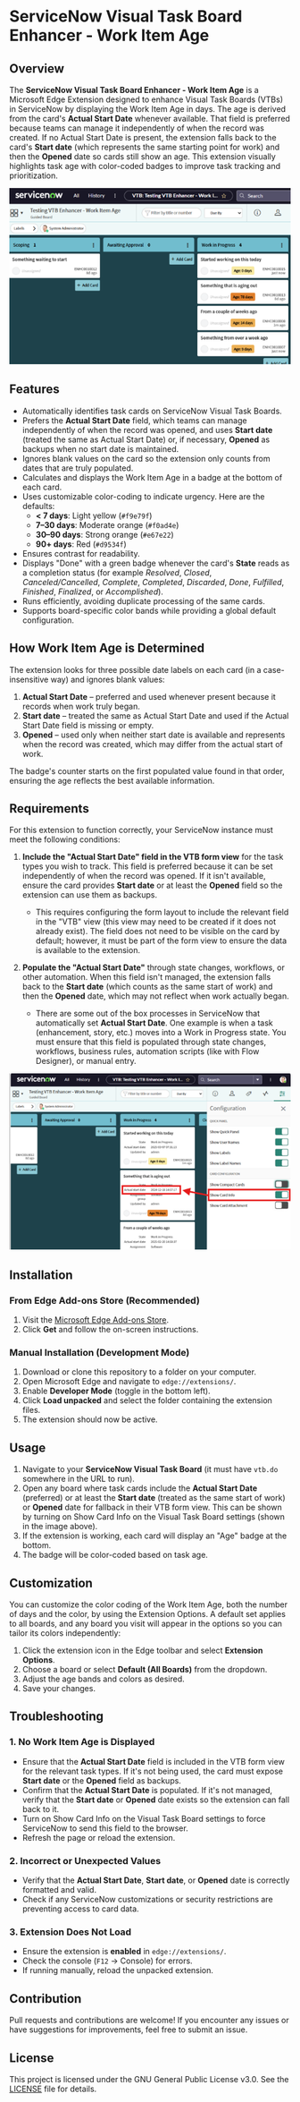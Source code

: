 # ServiceNow Visual Task Board Enhancer - Work Item Age

## Overview

The **ServiceNow Visual Task Board Enhancer - Work Item Age** is a Microsoft Edge Extension designed to enhance Visual Task Boards (VTBs) in ServiceNow by displaying the Work Item Age in days. The age is derived from the card's **Actual Start Date** whenever available. That field is preferred because teams can manage it independently of when the record was created. If no Actual Start Date is present, the extension falls back to the card's **Start date** (which represents the same starting point for work) and then the **Opened** date so cards still show an age. This extension visually highlights task age with color-coded badges to improve task tracking and prioritization.

![What the badges look like in a ServiceNow Visual Task Board](images/screenshot1.png)

## Features

- Automatically identifies task cards on ServiceNow Visual Task Boards.
- Prefers the **Actual Start Date** field, which teams can manage independently of when the record was opened, and uses **Start date** (treated the same as Actual Start Date) or, if necessary, **Opened** as backups when no start date is maintained.
- Ignores blank values on the card so the extension only counts from dates that are truly populated.
- Calculates and displays the Work Item Age in a badge at the bottom of each card.
- Uses customizable color-coding to indicate urgency. Here are the defaults:
  - **< 7 days**: Light yellow (`#f9e79f`)
  - **7–30 days**: Moderate orange (`#f0ad4e`)
  - **30–90 days**: Strong orange (`#e67e22`)
  - **90+ days**: Red (`#d9534f`)
- Ensures contrast for readability.
- Displays "Done" with a green badge whenever the card's **State** reads as a completion status (for example *Resolved*, *Closed*, *Canceled/Cancelled*, *Complete*, *Completed*, *Discarded*, *Done*, *Fulfilled*, *Finished*, *Finalized*, or *Accomplished*).
- Runs efficiently, avoiding duplicate processing of the same cards.
- Supports board-specific color bands while providing a global default configuration.

## How Work Item Age is Determined

The extension looks for three possible date labels on each card (in a case-insensitive way) and ignores blank values:

1. **Actual Start Date** – preferred and used whenever present because it records when work truly began.
2. **Start date** – treated the same as Actual Start Date and used if the Actual Start Date field is missing or empty.
3. **Opened** – used only when neither start date is available and represents when the record was created, which may differ from the actual start of work.

The badge's counter starts on the first populated value found in that order, ensuring the age reflects the best available information.

## Requirements

For this extension to function correctly, your ServiceNow instance must meet the following conditions:

1. **Include the "Actual Start Date" field in the VTB form view** for the task types you wish to track. This field is preferred because it can be set independently of when the record was opened. If it isn't available, ensure the card provides **Start date** or at least the **Opened** field so the extension can use them as backups.
   - This requires configuring the form layout to include the relevant field in the "VTB" view (this view may need to be created if it does not already exist). The field does not need to be visible on the card by default; however, it must be part of the form view to ensure the data is available to the extension.

2. **Populate the "Actual Start Date"** through state changes, workflows, or other automation. When this field isn't managed, the extension falls back to the **Start date** (which counts as the same start of work) and then the **Opened** date, which may not reflect when work actually began.
   - There are some out of the box processes in ServiceNow that automatically set **Actual Start Date**. One example is when a task (enhancement, story, etc.) moves into a Work in Progress state. You must ensure that this field is populated through state changes, workflows, business rules, automation scripts (like with Flow Designer), or manual entry.

![Highlighting the requirements of having Actual start date on the VTB view of the task.](images/screenshot2.png)

## Installation

### From Edge Add-ons Store (Recommended)
1. Visit the [Microsoft Edge Add-ons Store](https://microsoftedge.microsoft.com/addons/detail/servicenow-visual-task-bo/jmhhlihdkbdeemfdmehanpkbfkkahpdd).
2. Click **Get** and follow the on-screen instructions.

### Manual Installation (Development Mode)
1. Download or clone this repository to a folder on your computer.
2. Open Microsoft Edge and navigate to `edge://extensions/`.
3. Enable **Developer Mode** (toggle in the bottom left).
4. Click **Load unpacked** and select the folder containing the extension files.
5. The extension should now be active.

## Usage

1. Navigate to your **ServiceNow Visual Task Board** (it must have `vtb.do` somewhere in the URL to run).
2. Open any board where task cards include the **Actual Start Date** (preferred) or at least the **Start date** (treated as the same start of work) or **Opened** date for fallback in their VTB form view. This can be shown by turning on Show Card Info on the Visual Task Board settings (shown in the image above).
3. If the extension is working, each card will display an "Age" badge at the bottom.
4. The badge will be color-coded based on task age.

## Customization

You can customize the color coding of the Work Item Age, both the number of days and the color, by using the Extension Options. A default set applies to all boards, and any board you visit will appear in the options so you can tailor its colors independently:

1. Click the extension icon in the Edge toolbar and select **Extension Options**.
2. Choose a board or select **Default (All Boards)** from the dropdown.
3. Adjust the age bands and colors as desired.
4. Save your changes.

## Troubleshooting

### 1. No Work Item Age is Displayed
- Ensure that the **Actual Start Date** field is included in the VTB form view for the relevant task types. If it's not being used, the card must expose **Start date** or the **Opened** field as backups.
- Confirm that the **Actual Start Date** is populated. If it's not managed, verify that the **Start date** or **Opened** date exists so the extension can fall back to it.
- Turn on Show Card Info on the Visual Task Board settings to force ServiceNow to send this field to the browser.
- Refresh the page or reload the extension.

### 2. Incorrect or Unexpected Values
- Verify that the **Actual Start Date**, **Start date**, or **Opened** date is correctly formatted and valid.
- Check if any ServiceNow customizations or security restrictions are preventing access to card data.

### 3. Extension Does Not Load
- Ensure the extension is **enabled** in `edge://extensions/`.
- Check the console (`F12` → Console) for errors.
- If running manually, reload the unpacked extension.

## Contribution

Pull requests and contributions are welcome! If you encounter any issues or have suggestions for improvements, feel free to submit an issue.

## License

This project is licensed under the GNU General Public License v3.0. See the [LICENSE](LICENSE) file for details.
